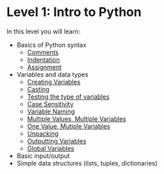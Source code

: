 # Level 1: Intro to Python
In this level you will learn:
- Basics of Python syntax
  - [Comments](https://github.com/Arce-Mdina/Python-Guide/blob/main/Guides/Level%201/python-syntax.md#python-comments)
  - [Indentation](https://github.com/Arce-Mdina/Python-Guide/blob/main/Guides/Level%201/python-syntax.md#python-indentation)
  - [Assignment](https://github.com/Arce-Mdina/Python-Guide/blob/main/Guides/Level%201/python-syntax.md#python-assignment)
- Variables and data types
  - [Creating Variables](https://github.com/Arce-Mdina/Python-Guide/blob/main/Guides/Level%201/python-variables.md#creating-variables)
  - [Casting](https://github.com/Arce-Mdina/Python-Guide/blob/main/Guides/Level%201/python-variables.md#casting)
  - [Testing the type of variables](https://github.com/Arce-Mdina/Python-Guide/blob/main/Guides/Level%201/python-variables.md#testing-the-type)
  - [Case Sensitivity](https://github.com/Arce-Mdina/Python-Guide/blob/main/Guides/Level%201/python-variables.md#case-sensitivity)
  - [Variable Naming](https://github.com/Arce-Mdina/Python-Guide/blob/main/Guides/Level%201/python-variables.md#variable-naming)
  - [Multiple Values, Multiple Variables](https://github.com/Arce-Mdina/Python-Guide/blob/main/Guides/Level%201/python-variables.md#multiple-values-multiple-variables)
  - [One Value, Mutiple Variables](https://github.com/Arce-Mdina/Python-Guide/blob/main/Guides/Level%201/python-variables.md#multiple-values-multiple-variables)
  - [Unpacking](https://github.com/Arce-Mdina/Python-Guide/blob/main/Guides/Level%201/python-variables.md#unpacking)
  - [Outputting Variables](https://github.com/Arce-Mdina/Python-Guide/blob/main/Guides/Level%201/python-variables.md#outputting-variables)
  - [Global Variables](https://github.com/Arce-Mdina/Python-Guide/blob/main/Guides/Level%201/python-variables.md#global-variables)
- Basic input/output
- Simple data structures (lists, tuples, dictionaries)

